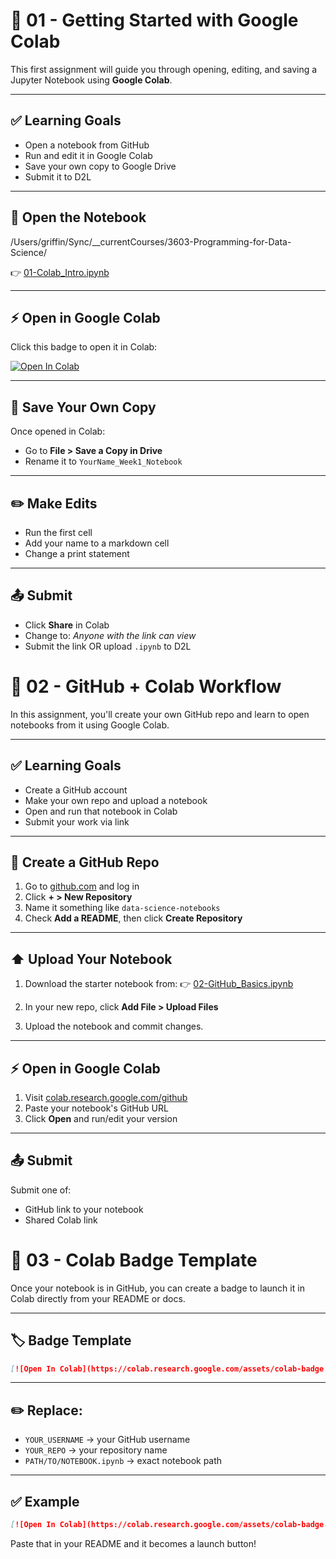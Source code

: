 # 📘 01 - Getting Started with Google Colab

This first assignment will guide you through opening, editing, and saving a Jupyter Notebook using **Google Colab**.

---

## ✅ Learning Goals

- Open a notebook from GitHub
- Run and edit it in Google Colab
- Save your own copy to Google Drive
- Submit it to D2L

---

## 🔗 Open the Notebook

/Users/griffin/Sync/\_\_currentCourses/3603-Programming-for-Data-Science/

👉 [01-Colab_Intro.ipynb](https://github.com/rugbyprof/3603-Programming-for-Data-Science/blob/main/Assignments/01-Getting_Started/01-Colab_Intro.ipynb)

---

## ⚡ Open in Google Colab

Click this badge to open it in Colab:

[![Open In Colab](https://colab.research.google.com/assets/colab-badge.svg)](https://colab.research.google.com/github/rugbyprof/3603-Programming-for-Data-Science/blob/main/Assignments/01-Getting_Started/01-Colab_Intro.ipynb)

---

## 💾 Save Your Own Copy

Once opened in Colab:

- Go to **File > Save a Copy in Drive**
- Rename it to `YourName_Week1_Notebook`

---

## ✏️ Make Edits

- Run the first cell
- Add your name to a markdown cell
- Change a print statement

---

## 📤 Submit

- Click **Share** in Colab
- Change to: _Anyone with the link can view_
- Submit the link OR upload `.ipynb` to D2L

# 📘 02 - GitHub + Colab Workflow

In this assignment, you'll create your own GitHub repo and learn to open notebooks from it using Google Colab.

---

## ✅ Learning Goals

- Create a GitHub account
- Make your own repo and upload a notebook
- Open and run that notebook in Colab
- Submit your work via link

---

## 🔨 Create a GitHub Repo

1. Go to [github.com](https://github.com) and log in
2. Click **+ > New Repository**
3. Name it something like `data-science-notebooks`
4. Check **Add a README**, then click **Create Repository**

---

## ⬆️ Upload Your Notebook

1. Download the starter notebook from:
   👉 [02-GitHub_Basics.ipynb](https://github.com/rugbyprof/3603-Programming-for-Data-Science/blob/main/Assignments/01-Getting_Started/02-GitHub_Basics.ipynb)

2. In your new repo, click **Add File > Upload Files**

3. Upload the notebook and commit changes.

---

## ⚡ Open in Google Colab

1. Visit [colab.research.google.com/github](https://colab.research.google.com/github)
2. Paste your notebook's GitHub URL
3. Click **Open** and run/edit your version

---

## 📤 Submit

Submit one of:

- GitHub link to your notebook
- Shared Colab link

# 📘 03 - Colab Badge Template

Once your notebook is in GitHub, you can create a badge to launch it in Colab directly from your README or docs.

---

## 🏷️ Badge Template

```markdown
[![Open In Colab](https://colab.research.google.com/assets/colab-badge.svg)](https://colab.research.google.com/github/YOUR_USERNAME/YOUR_REPO/blob/main/PATH/TO/NOTEBOOK.ipynb)
```

---

## ✏️ Replace:

- `YOUR_USERNAME` → your GitHub username
- `YOUR_REPO` → your repository name
- `PATH/TO/NOTEBOOK.ipynb` → exact notebook path

---

## ✅ Example

```markdown
[![Open In Colab](https://colab.research.google.com/assets/colab-badge.svg)](https://colab.research.google.com/github/alexsmith/data-science-notebooks/blob/main/week1_intro.ipynb)
```

Paste that in your README and it becomes a launch button!
